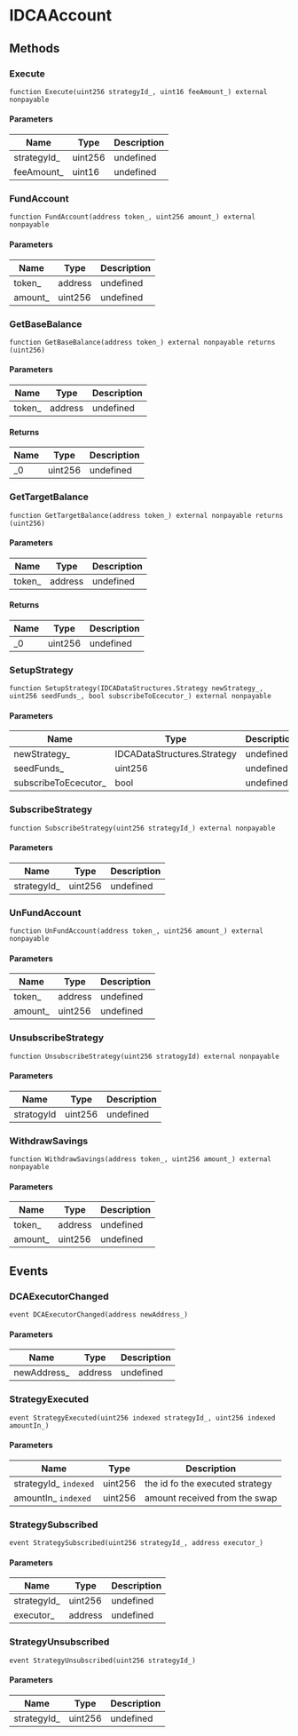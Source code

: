 # IDCAAccount









## Methods

### Execute

```solidity
function Execute(uint256 strategyId_, uint16 feeAmount_) external nonpayable
```





#### Parameters

| Name | Type | Description |
|---|---|---|
| strategyId_ | uint256 | undefined |
| feeAmount_ | uint16 | undefined |

### FundAccount

```solidity
function FundAccount(address token_, uint256 amount_) external nonpayable
```





#### Parameters

| Name | Type | Description |
|---|---|---|
| token_ | address | undefined |
| amount_ | uint256 | undefined |

### GetBaseBalance

```solidity
function GetBaseBalance(address token_) external nonpayable returns (uint256)
```





#### Parameters

| Name | Type | Description |
|---|---|---|
| token_ | address | undefined |

#### Returns

| Name | Type | Description |
|---|---|---|
| _0 | uint256 | undefined |

### GetTargetBalance

```solidity
function GetTargetBalance(address token_) external nonpayable returns (uint256)
```





#### Parameters

| Name | Type | Description |
|---|---|---|
| token_ | address | undefined |

#### Returns

| Name | Type | Description |
|---|---|---|
| _0 | uint256 | undefined |

### SetupStrategy

```solidity
function SetupStrategy(IDCADataStructures.Strategy newStrategy_, uint256 seedFunds_, bool subscribeToEcecutor_) external nonpayable
```





#### Parameters

| Name | Type | Description |
|---|---|---|
| newStrategy_ | IDCADataStructures.Strategy | undefined |
| seedFunds_ | uint256 | undefined |
| subscribeToEcecutor_ | bool | undefined |

### SubscribeStrategy

```solidity
function SubscribeStrategy(uint256 strategyId_) external nonpayable
```





#### Parameters

| Name | Type | Description |
|---|---|---|
| strategyId_ | uint256 | undefined |

### UnFundAccount

```solidity
function UnFundAccount(address token_, uint256 amount_) external nonpayable
```





#### Parameters

| Name | Type | Description |
|---|---|---|
| token_ | address | undefined |
| amount_ | uint256 | undefined |

### UnsubscribeStrategy

```solidity
function UnsubscribeStrategy(uint256 stratogyId) external nonpayable
```





#### Parameters

| Name | Type | Description |
|---|---|---|
| stratogyId | uint256 | undefined |

### WithdrawSavings

```solidity
function WithdrawSavings(address token_, uint256 amount_) external nonpayable
```





#### Parameters

| Name | Type | Description |
|---|---|---|
| token_ | address | undefined |
| amount_ | uint256 | undefined |



## Events

### DCAExecutorChanged

```solidity
event DCAExecutorChanged(address newAddress_)
```





#### Parameters

| Name | Type | Description |
|---|---|---|
| newAddress_  | address | undefined |

### StrategyExecuted

```solidity
event StrategyExecuted(uint256 indexed strategyId_, uint256 indexed amountIn_)
```





#### Parameters

| Name | Type | Description |
|---|---|---|
| strategyId_ `indexed` | uint256 | the id fo the executed strategy |
| amountIn_ `indexed` | uint256 | amount received from the swap |

### StrategySubscribed

```solidity
event StrategySubscribed(uint256 strategyId_, address executor_)
```





#### Parameters

| Name | Type | Description |
|---|---|---|
| strategyId_  | uint256 | undefined |
| executor_  | address | undefined |

### StrategyUnsubscribed

```solidity
event StrategyUnsubscribed(uint256 strategyId_)
```





#### Parameters

| Name | Type | Description |
|---|---|---|
| strategyId_  | uint256 | undefined |




